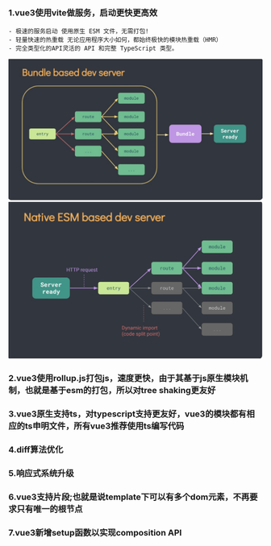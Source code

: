 ### 1.vue3使用vite做服务，启动更快更高效
    - 极速的服务启动 使用原生 ESM 文件，无需打包!
    - 轻量快速的热重载 无论应用程序大小如何，都始终极快的模块热重载（HMR）
    - 完全类型化的API灵活的 API 和完整 TypeScript 类型。
  ![](img/1.jpg)
  ![](img/2.jpg)
### 2.vue3使用rollup.js打包js，速度更快，由于其基于js原生模块机制，也就是基于esm的打包，所以对tree shaking更友好
### 3.vue3原生支持ts，对typescript支持更友好，vue3的模块都有相应的ts申明文件，所有vue3推荐使用ts编写代码
### 4.diff算法优化
### 5.响应式系统升级


### 6.vue3支持片段;也就是说template下可以有多个dom元素，不再要求只有唯一的根节点

### 7.vue3新增setup函数以实现composition API
